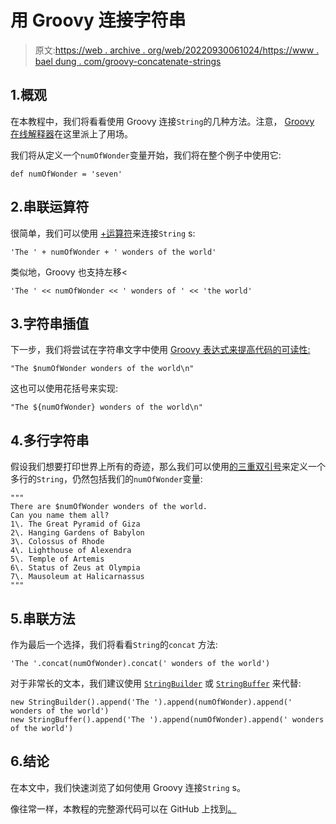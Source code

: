 # 用 Groovy 连接字符串

> 原文:[https://web . archive . org/web/20220930061024/https://www . bael dung . com/groovy-concatenate-strings](https://web.archive.org/web/20220930061024/https://www.baeldung.com/groovy-concatenate-strings)

## 1.概观

在本教程中，我们将看看使用 Groovy 连接`String`的几种方法。注意， [Groovy 在线解释器](https://web.archive.org/web/20221110163406/https://groovyconsole.appspot.com/)在这里派上了用场。

我们将从定义一个`numOfWonder`变量开始，我们将在整个例子中使用它:

```
def numOfWonder = 'seven'
```

## 2.串联运算符

很简单，我们可以使用 [+运算符](/web/20221110163406/https://www.baeldung.com/groovy-strings#string-concatenation)来连接`String` s:

```
'The ' + numOfWonder + ' wonders of the world' 
```

类似地，Groovy 也支持左移<

```
'The ' << numOfWonder << ' wonders of ' << 'the world'
```

## 3.字符串插值

下一步，我们将尝试在字符串文字中使用 [Groovy 表达式来提高代码的可读性:](/web/20221110163406/https://www.baeldung.com/groovy-strings#string-interpolation)

```
"The $numOfWonder wonders of the world\n"
```

这也可以使用花括号来实现:

```
"The ${numOfWonder} wonders of the world\n" 
```

## 4.多行字符串

假设我们想要打印世界上所有的奇迹，那么我们可以使用[的三重双引号](/web/20221110163406/https://www.baeldung.com/groovy-strings#triple-quoted-string)来定义一个多行的`String`，仍然包括我们的`numOfWonder`变量:

```
"""
There are $numOfWonder wonders of the world.
Can you name them all? 
1\. The Great Pyramid of Giza
2\. Hanging Gardens of Babylon
3\. Colossus of Rhode
4\. Lighthouse of Alexendra
5\. Temple of Artemis
6\. Status of Zeus at Olympia
7\. Mausoleum at Halicarnassus
"""
```

## 5.串联方法

作为最后一个选择，我们将看看`String`的`concat` 方法:

```
'The '.concat(numOfWonder).concat(' wonders of the world')​​​​​​​​​​​​​​​​​​​​​​​​​​​​​​​​​​​​​​​​​​
```

对于非常长的文本，我们建议使用 [`StringBuilder`](/web/20221110163406/https://www.baeldung.com/java-string-builder-string-buffer) 或 [`StringBuffer`](/web/20221110163406/https://www.baeldung.com/java-string-builder-string-buffer) 来代替:

```
new StringBuilder().append('The ').append(numOfWonder).append(' wonders of the world')
new StringBuffer().append('The ').append(numOfWonder).append(' wonders of the world')​​​​​​​​​​​​​​​
```

## 6.结论

在本文中，我们快速浏览了如何使用 Groovy 连接`String` s。

像往常一样，本教程的完整源代码可以在 GitHub 上找到[。](https://web.archive.org/web/20221110163406/https://github.com/eugenp/tutorials/tree/master/core-groovy-modules/core-groovy-2)